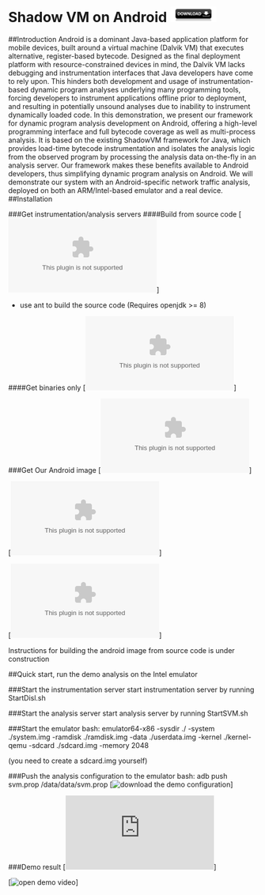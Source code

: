 # Shadow VM on Android [![Downloads](https://raw.githubusercontent.com/Haiyang-Sun/android-shadowvm/master/download-btn.png)](http://dag.inf.usi.ch/downloads/)

##Introduction
Android is a dominant Java-based application platform for mobile devices, built around a virtual machine (Dalvik VM) that executes alternative, register-based bytecode. 
Designed as the final deployment platform with resource-constrained devices in mind, the Dalvik VM lacks debugging and instrumentation interfaces that Java developers have come to rely upon. 
This hinders both development and usage of instrumentation-based dynamic program analyses underlying many programming tools, forcing developers to instrument applications offline prior to deployment, and resulting in potentially unsound analyses due to inability to instrument dynamically loaded code. 
In this demonstration, we present our framework for dynamic program analysis development on Android, offering a high-level programming interface and full bytecode coverage as well as multi-process analysis. It is based on the existing ShadowVM framework for Java, which provides load-time bytecode instrumentation and isolates the analysis logic from the observed program by processing the analysis data on-the-fly in an analysis server. 
Our framework makes these benefits available to Android developers, thus simplifying dynamic program analysis on Android. We will demonstrate our system with an Android-specific network traffic analysis, deployed on both an ARM/Intel-based emulator and a real device.
##Installation

###Get instrumentation/analysis servers
####Build from source code
[![Download DiSL-Android-src.zip](http://195.176.181.79/downloads/android-disl-src.tar.gz)]

* use ant to build the source code (Requires openjdk >= 8)

####Get binaries only
[![Download DiSL-Android-bin.zip](http://195.176.181.79/downloads/android-disl-bin.tar.gz)]

###Get Our Android image 
[![Download arm-emulator-image.zip](http://195.176.181.79/downloads/arm-emulator.tar.gz)]

[![Download x86-emulator-image.zip](http://195.176.181.79/downloads/intel-emulator.tar.gz)]

[![Download nexus5-emulator-image.zip](http://195.176.181.79/downloads/nexus-image.zip)]

Instructions for building the android image from source code is under construction

##Quick start, run the demo analysis on the Intel emulator

###Start the instrumentation server
start instrumentation server by running StartDisl.sh

###Start the analysis server
start analysis server by running StartSVM.sh

###Start the emulator
bash: emulator64-x86 -sysdir ./ -system ./system.img -ramdisk ./ramdisk.img -data ./userdata.img -kernel ./kernel-qemu -sdcard ./sdcard.img -memory 2048

(you need to create a sdcard.img yourself)

###Push the analysis configuration to the emulator
bash: adb push svm.prop /data/data/svm.prop
[![download the demo configuration](http://195.176.181.79/downloads/svm.prop)]

###Demo result
[![open demo page](http://haiyang-sun.github.io/demo/index.html)]

[![open demo video]()]
